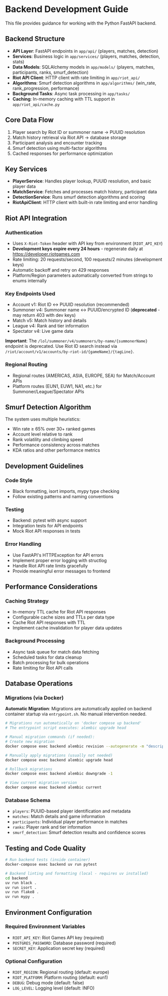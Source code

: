 # Backend Development Guide

This file provides guidance for working with the Python FastAPI backend.

## Backend Structure

- **API Layer**: FastAPI endpoints in `app/api/` (players, matches, detection)
- **Services**: Business logic in `app/services/` (players, matches, detection, stats)
- **Data Models**: SQLAlchemy models in `app/models/` (players, matches, participants, ranks, smurf_detection)
- **Riot API Client**: HTTP client with rate limiting in `app/riot_api/`
- **Algorithms**: Smurf detection algorithms in `app/algorithms/` (win_rate, rank_progression, performance)
- **Background Tasks**: Async task processing in `app/tasks/`
- **Caching**: In-memory caching with TTL support in `app/riot_api/cache.py`

## Core Data Flow

1. Player search by Riot ID or summoner name → PUUID resolution
2. Match history retrieval via Riot API → database storage
3. Participant analysis and encounter tracking
4. Smurf detection using multi-factor algorithms
5. Cached responses for performance optimization

## Key Services

- **PlayerService**: Handles player lookup, PUUID resolution, and basic player data
- **MatchService**: Fetches and processes match history, participant data
- **DetectionService**: Runs smurf detection algorithms and scoring
- **RiotApiClient**: HTTP client with built-in rate limiting and error handling

## Riot API Integration

### Authentication
- Uses `X-Riot-Token` header with API key from environment (`RIOT_API_KEY`)
- **Development keys expire every 24 hours** - regenerate daily at https://developer.riotgames.com
- Rate limiting: 20 requests/second, 100 requests/2 minutes (development keys)
- Automatic backoff and retry on 429 responses
- Platform/Region parameters automatically converted from strings to enums internally

### Key Endpoints Used
- Account v1: Riot ID ↔ PUUID resolution (recommended)
- Summoner v4: Summoner name ↔ PUUID/encrypted ID (**deprecated** - may return 403 with dev keys)
- Match v5: Match history and details
- League v4: Rank and tier information
- Spectator v4: Live game data

**Important**: The `/lol/summoner/v4/summoners/by-name/{summonerName}` endpoint is deprecated. Use Riot ID search instead via `/riot/account/v1/accounts/by-riot-id/{gameName}/{tagLine}`.

### Regional Routing
- Regional routes (AMERICAS, ASIA, EUROPE, SEA) for Match/Account APIs
- Platform routes (EUN1, EUW1, NA1, etc.) for Summoner/League/Spectator APIs

## Smurf Detection Algorithm

The system uses multiple heuristics:
- Win rate ≥ 65% over 30+ ranked games
- Account level relative to rank
- Rank volatility and climbing speed
- Performance consistency across matches
- KDA ratios and other performance metrics

## Development Guidelines

### Code Style
- Black formatting, isort imports, mypy type checking
- Follow existing patterns and naming conventions

### Testing
- Backend: pytest with async support
- Integration tests for API endpoints
- Mock Riot API responses in tests

### Error Handling
- Use FastAPI's HTTPException for API errors
- Implement proper error logging with structlog
- Handle Riot API rate limits gracefully
- Provide meaningful error messages to frontend

## Performance Considerations

### Caching Strategy
- In-memory TTL cache for Riot API responses
- Configurable cache sizes and TTLs per data type
- Cache Riot API responses with TTL
- Implement cache invalidation for player data updates

### Background Processing
- Async task queue for match data fetching
- Scheduled tasks for data cleanup
- Batch processing for bulk operations
- Rate limiting for Riot API calls

## Database Operations

### Migrations (via Docker)

**Automatic Migration**: Migrations are automatically applied on backend container startup via `entrypoint.sh`. No manual intervention needed.

```bash
# Migrations run automatically on 'docker compose up backend'
# The entrypoint script executes: alembic upgrade head

# Manual migration commands (if needed):
# Create new migration
docker compose exec backend alembic revision --autogenerate -m "description"

# Manually apply migrations (usually not needed)
docker compose exec backend alembic upgrade head

# Rollback migrations
docker compose exec backend alembic downgrade -1

# View current migration version
docker compose exec backend alembic current
```

### Database Schema
- `players`: PUUID-based player identification and metadata
- `matches`: Match details and game information
- `participants`: Individual player performance in matches
- `ranks`: Player rank and tier information
- `smurf_detection`: Smurf detection results and confidence scores

## Testing and Code Quality

```bash
# Run backend tests (inside container)
docker-compose exec backend uv run pytest

# Backend linting and formatting (local - requires uv installed)
cd backend
uv run black .
uv run isort .
uv run flake8 .
uv run mypy .
```

## Environment Configuration

### Required Environment Variables
- `RIOT_API_KEY`: Riot Games API key (required)
- `POSTGRES_PASSWORD`: Database password (required)
- `SECRET_KEY`: Application secret key (required)

### Optional Configuration
- `RIOT_REGION`: Regional routing (default: europe)
- `RIOT_PLATFORM`: Platform routing (default: eun1)
- `DEBUG`: Debug mode (default: false)
- `LOG_LEVEL`: Logging level (default: INFO)